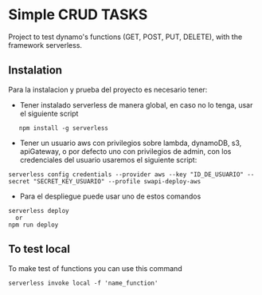 # Simple CRUD TASKS
Project to test dynamo's functions (GET, POST, PUT, DELETE), with the framework serverless.

## Instalation  
Para la instalacion y prueba del proyecto es necesario tener:
 - Tener instalado serverless de manera global, en caso no lo tenga, usar el siguiente script
 ```
    npm install -g serverless
 ```
 - Tener un usuario aws con privilegios sobre lambda, dynamoDB, s3, apiGateway, o por defecto uno con privilegios de admin, con los credenciales del usuario usaremos el siguiente script:
 ```
 serverless config credentials --provider aws --key "ID_DE_USUARIO" --secret "SECRET_KEY_USUARIO" --profile swapi-deploy-aws
 ```
 - Para el despliegue puede usar uno de estos comandos
 ```
 serverless deploy
   or
 npm run deploy
 ```

 ## To test local
 To make test of functions you can use this command
 ```
 serverless invoke local -f 'name_function'
 ```